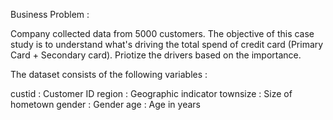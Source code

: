 

Business Problem : 

Company collected data from 5000 customers. The objective of this case study is to understand what's driving the total spend of credit card (Primary Card + Secondary card). Priotize the drivers based on the importance. 

The dataset consists of the following variables :

custid : Customer ID
region : Geographic indicator
townsize : Size of hometown
gender : Gender
age : Age in years












